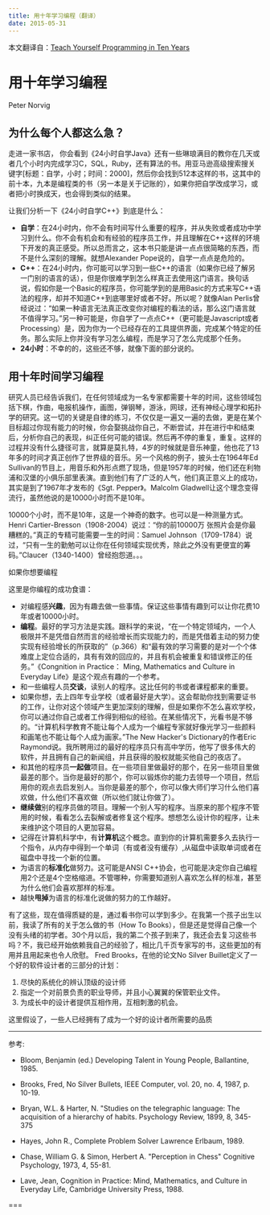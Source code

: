 ```yaml
---
title: 用十年学习编程（翻译）
date: 2015-05-31
---
```



本文翻译自：[Teach Yourself Programming in Ten Years](http://norvig.com/21-days.html)


# 用十年学习编程

Peter Norvig

## 为什么每个人都这么急？

走进一家书店， 你会看到《24小时自学Java》还有一些琳琅满目的教你在几天或者几个小时内完成学习C，SQL，Ruby，还有算法的书。用亚马逊高级搜索搜关键字[标题：自学，小时；时间：2000]，然后你会找到512本这样的书，这其中的前十本，九本是编程类的书（另一本是关于记账的），如果你把自学改成学习，或者把小时换成天，也会得到类似的结果。

让我们分析一下《24小时自学C++》到底是什么：

- **自学**：在24小时内，你不会有时间写什么重要的程序，并从失败或者成功中学习到什么。你不会有机会和有经验的程序员工作，并且理解在C++这样的环境下开发的真正感受。所以总而言之，这本书只能是讲一点点很简略的东西，而不是什么深刻的理解。就想Alexander Pope说的，自学一点点是危险的。
- **C++**：在24小时内，你可能可以学习到一些C++的语言（如果你已经了解另一门别的语言的话），但是你很难学到怎么样真正去使用这门语言。换句话说，假如你是一个Basic的程序员，你可能学到的是用Basic的方式来写C++语法的程序，却并不知道C++到底哪里好或者不好。所以呢？就像Alan Perlis曾经说过：“如果一种语言无法真正改变你对编程的看法的话，那么这门语言就不值得学习。”另一种可能是，你自学了一点点C++（更可能是Javascript或者Processing）是，因为你为一个已经存在的工具提供界面，完成某个特定的任务。那么实际上你并没有学习怎么编程，而是学习了怎么完成那个任务。
- **24小时**：不幸的的，这些还不够，就像下面的部分说的。

## 用十年时间学习编程

研究人员已经告诉我们，在任何领域成为一名专家都需要十年的时间，这些领域包括下棋，作曲，电报机操作，画图，弹钢琴，游泳，网球，还有神经心理学和拓扑学的研究。这一切的关键是自律的练习，不仅仅是一遍又一遍的去做，更是在某个目标超过你现有能力的时候，你会娶挑战你自己，不断尝试，并在进行中和结束后，分析你自己的表现，纠正任何可能的错误。然后再不停的重复，重复。这样的过程并没有什么捷径可言，就算是莫扎特，4岁的时候就是音乐神童，他也花了13年多的时间才真正创作了世界级的音乐。另一个风格的例子，披头士在1964年Ed Sullivan的节目上，用音乐和外形点燃了现场，但是1957年的时候，他们还在利物浦和汉堡的小俱乐部里表演。直到他们有了广泛的人气，他们真正意义上的成功，其实是到了1967年才发布的《Sgt. Pepper》。Malcolm Gladwell让这个理念变得流行，虽然他说的是10000小时而不是10年。

10000个小时，而不是10年，这是一个神奇的数字。也可以是一种测量方式。Henri Cartier-Bresson（1908-2004）说过：“你的前10000万
张照片会是你最糟糕的。”真正的专精可能需要一生的时间：Samuel Johnson（1709-1784）说过，“只有一生的勤勉可以让你在任何领域实现优秀，除此之外没有更便宜的筹码。”Claucer（1340-1400）曾经抱怨道。。。

如果你想要编程

这里是你编程的成功食谱：

- 对编程感**兴趣**，因为有趣去做一些事情。保证这些事情有趣到可以让你花费10年或者10000小时。
- **编程**。最好的学习方法是实践。跟科学的来说，“在一个特定领域内，一个人极限并不是凭借自然而言的经验增长而实现能力的，而是凭借着主动的努力使实现有经验增长的所获取的”（p.366）和“最有效的学习需要的是对一个个体难度上定位合适的，具有有效的回应的，并且有机会被重复和错误修正的任务。”《Congnition in Practice： Ming, Mathematics and Culture in Everyday Life》是这个观点有趣的一个参考。
- 和一些编程人员**交谈**，读别人的程序。这比任何的书或者课程都来的重要。
- 如果你想，去上四年专业学校（或者最好是大学）。这会帮助你找到需要证书的工作，让你对这个领域产生更加深刻的理解，但是如果你不怎么喜欢学校，你可以通过你自己或者工作得到相似的经验。在某些情况下，光看书是不够的。“计算机科学教育不能让每个人成为一个编程专家就好像光学习一些颜料和画笔也不能让每个人成为画家。”The New Hacker's Dictionary的作者Eric Raymond说。我所聘用过的最好的程序员只有高中学历，他写了很多伟大的软件，并且拥有自己的新闻组，并且获得的股权就能买他自己的夜店了。
- 和其他的程序员**一起做**项目。在一些项目里做最好的那个，在另一些项目里做最差的那个。当你是最好的那个，你可以锻炼你的能力去领导一个项目，然后用你的观点去启发别人。当你是最差的那个，你可以像大师们学习什么他们喜欢做，什么他们不喜欢做（所以他们就让你做了）。
- **继续做**别的程序员做的项目。理解一个别人写的程序。当原来的那个程序不管用的时候，看看怎么去裂解或者修复这个程序。想想怎么设计你的程序，让未来维护这个项目的人更加容易。
- 记得在计算机科学中，有**计算机**这个概念。直到你的计算机需要多久去执行一个指令，从内存中得到一个单词（有或者没有缓存）,从磁盘中读取单词或者在磁盘中寻找一个新的位置。
- 为语言的**标准化**做努力。这可能是ANSI C++协会，也可能是决定你自己编程用2个还是4个空格缩进。不管哪种，你需要知道别人喜欢怎么样的标准，甚至为什么他们会喜欢那样的标准。
- 越快**甩掉**为语言的标准化说做的努力的工作越好。

有了这些，现在值得质疑的是，通过看书你可以学到多少。在我第一个孩子出生以前，我读了所有的关于怎么做的书（How To Books），但是还是觉得自己像一个没有头绪的初学者。30个月以后，我的第二个孩子到来了，我还会去复习这些书吗？不，我已经开始依赖我自己的经验了，相比几千页专家写的书，这些更加的有用并且用起来也令人欣慰。
Fred Brooks，在他的论文No Silver Buillet定义了一个好的软件设计者的三部分的计划：

1.  尽快的系统化的辨认顶级的设计师
2.  指定一个对前景负责的职业导师，并且小心翼翼的保管职业文件。
3.  为成长中的设计者提供互相作用，互相刺激的机会。


这里假设了，一些人已经拥有了成为一个好的设计者所需要的品质


---

参考:

- Bloom, Benjamin (ed.) Developing Talent in Young People, Ballantine, 1985.

- Brooks, Fred, No Silver Bullets, IEEE Computer, vol. 20, no. 4, 1987, p. 10-19.

- Bryan, W.L. & Harter, N. "Studies on the telegraphic language: The acquisition of a hierarchy of habits. Psychology Review, 1899, 8, 345-375

- Hayes, John R., Complete Problem Solver Lawrence Erlbaum, 1989.

- Chase, William G. & Simon, Herbert A. "Perception in Chess" Cognitive Psychology, 1973, 4, 55-81.

- Lave, Jean, Cognition in Practice: Mind, Mathematics, and Culture in Everyday Life, Cambridge University Press, 1988.

===